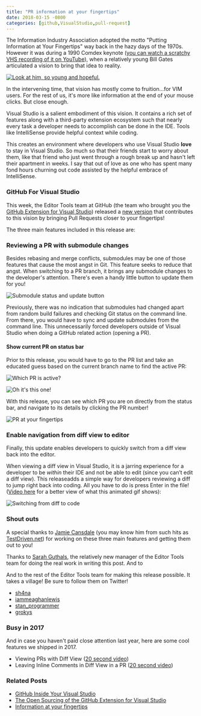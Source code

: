 ```yaml
---
title: "PR information at your fingertips"
date: 2018-03-15 -0800
categories: [github,VisualStudio,pull-request]
---
```


The Information Industry Association adopted the motto "Putting Information at Your Fingertips" way back in the hazy days of the 1970s. However it was during a 1990 Comdex keynote ([you can watch a scratchy VHS recording of it on YouTube](https://www.youtube.com/watch?v=uGA1Chm_8RE)), when a relatively young Bill Gates articulated a vision to bring that idea to reality.

[![Look at him, so young and hopeful.](https://user-images.githubusercontent.com/19977/37441105-f9b9141a-27bc-11e8-931a-e9520eb717ed.png)](https://www.youtube.com/watch?v=uGA1Chm_8RE)

In the intervening time, that vision has mostly come to fruition...for VIM users. For the rest of us, it's more like information at the end of your mouse clicks. But close enough.

Visual Studio is a salient embodiment of this vision. It contains a rich set of features along with a third-party extension ecosystem such that nearly every task a developer needs to accomplish can be done in the IDE. Tools like IntelliSense provide helpful context while coding.

This creates an environment where developers who use Visual Studio __love__ to stay in Visual Studio. So much so that their friends start to worry about them, like that friend who just went through a rough break up and hasn't left their apartment in weeks. I say that out of love as one who has spent many fond hours churning out code assisted by the helpful embrace of IntelliSense.

### GitHub For Visual Studio

This week, the Editor Tools team at GitHub (the team who brought you the [GitHub Extension for Visual Studio](https://visualstudio.github.com/)) released a [new version](https://github.com/github/VisualStudio/releases/tag/v2.4.3.1737) that contributes to this vision by bringing Pull Requests closer to your fingertips!

The three main features included in this release are:

### Reviewing a PR with submodule changes

Besides rebasing and merge conflicts, submodules may be one of those features that cause the most angst in Git. This feature seeks to reduce that angst. When switching to a PR branch, it brings any submodule changes to the developer's attention. There's even a handy little button to update them for you!

![Submodule status and update  button](https://github-team.s3.amazonaws.com/uploads/general/2169716d-b6ee-4602-95bc-5f65ef193db4.png)

Previously, there was no indication that submodules had changed apart from random build failures and checking Git status on the command line. From there, you would have to sync and update submodules from the command line. This unnecessarily forced developers outside of Visual Studio when doing a GitHub related action (opening a PR).

#### Show current PR on status bar

Prior to this release, you would have to go to the PR list and take an educated guess based on the current branch name to find the active PR:

![Which PR is active?](https://github-team.s3.amazonaws.com/uploads/general/23093919-b465-4fa8-9871-7f55d61dcf4f.png)

![Oh it's this one!](https://github-team.s3.amazonaws.com/uploads/general/b3cc9ca1-24c5-4fc4-863d-a85fd38cc2ff.png)

With this release, you can see which PR you are on directly from the status bar, and navigate to its details by clicking the PR number!

![PR at your fingertips](https://github-team.s3.amazonaws.com/uploads/general/5d5bd62e-68f4-46d0-aaa9-e1950b1b1bff.png)

### Enable navigation from diff view to editor

Finally, this update enables developers to quickly switch from a diff view back into the editor.

When viewing a diff view in Visual Studio, it is a jarring experience for a developer to be _within_ their IDE and not be able to edit (since you can’t edit a diff view). This releaseadds a simple way for developers reviewing a diff to jump right back into coding. All you have to do is press Enter in the file! ([Video here](https://drive.google.com/open?id=1ePiF4FM3hwKejSur1cU7OdjkozLFq83N) for a better view of what this animated gif shows):

![Switching from diff to code](https://github-team.s3.amazonaws.com/uploads/general/09853368-78a1-4385-a133-e5177af74391.gif)

### Shout outs

A special thanks to [Jamie Cansdale](https://twitter.com/jcansdale) (you may know him from such hits as [TestDriven.net](https://www.testdriven.net/)) for working on these three main features and getting them out to you!

Thanks to [Sarah Guthals](https://twitter.com/sarahguthals), the relatively new manager of the Editor Tools team for doing the real work in writing this post. And to

And to the rest of the Editor Tools team for making this release possible. It takes a village! Be sure to follow them on Twitter!

* [sh4na](https://twitter.com/sh4na)
* [iammeaghanlewis](https://twitter.com/iammeaghanlewis)
* [stan_programmer](https://twitter.com/stan_programmer)
* [grokys](https://twitter.com/grokys)

### Busy in 2017

And in case you haven't paid close attention last year, here are some cool features we shipped in 2017.

* Viewing PRs with Diff View ([20 second video](https://drive.google.com/open?id=1OgRg9fyIGGGkPpuY_55XnQIHTh6EX5eF))
* Leaving Inline Comments in Diff View in a PR ([20 second video](https://drive.google.com/open?id=1epqDTACMRT0h5EnmxbD7WKzStsPoydaU))

### Related Posts

* [GitHub Inside Your Visual Studio](https://haacked.com/archive/2015/04/30/github-in-your-visual-studio/)
* [The Open Sourcing of the GitHub Extension for Visual Studio](https://haacked.com/archive/2015/07/20/ghfvs-oss/)
* [Information at your fingertips](https://spectrum.ieee.org/computing/software/information-at-your-fingertips)
